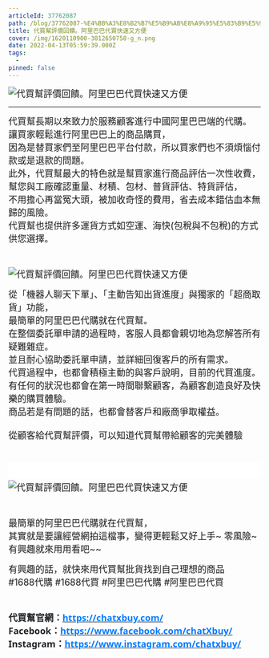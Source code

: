 ```yaml
---
articleId: 37762087
path: /blog/37762087-%E4%BB%A3%E8%B2%B7%E5%B9%AB%E8%A9%95%E5%83%B9%E5%9B%9E%E9%A5%8B%E3%80%82%E9%98%BF%E9%87%8C%E5%B7%B4%E5%B7%B4%E4%BB%A3%E8%B2%B7%E5%BF%AB%E9%80%9F%E5%8F%88%E6%96%B9%E4%BE%BF
title: 代買幫評價回饋。阿里巴巴代買快速又方便
cover: /img/1620110900-3812650758-g_n.png
date: 2022-04-13T05:59:39.000Z
tags:
  - 
pinned: false
---
```

  <p><span style="font-size:18px"><img alt="代買幫評價回饋。阿里巴巴代買快速又方便" src="/img/1620110900-3812650758-g_n.png" title="代買幫評價回饋。阿里巴巴代買快速又方便"></span></p>

<hr>
<p><span style="font-size:18px">代買幫長期以來致力於服務顧客進行中國阿里巴巴端的代購。<br>
讓買家輕鬆進行阿里巴巴上的商品購買，<br>
因為是替買家們至阿里巴巴平台付款，所以買家們也不須煩惱付款或是退款的問題。<br>
此外，代買幫最大的特色就是幫買家進行商品評估一次性收費，<br>
幫您與工廠確認重量、材積、包材、普貨評估、特貨評估，<br>
不用擔心再當冤大頭，被加收奇怪的費用，省去成本錯估血本無歸的風險。<br>
代買幫也提供許多運貨方式如空運、海快(包稅與不包稅)的方式供您選擇。</span></p>

<p>&nbsp;</p>

<p><span style="font-size:18px"><img alt="代買幫評價回饋。阿里巴巴代買快速又方便" src="/img/1620110900-3812650758-g_n.png" title="代買幫評價回饋。阿里巴巴代買快速又方便"></span></p>

<p data-selectable-paragraph="" id="f9a5"><span style="font-size:18px">從「機器人聊天下單」、「主動告知出貨進度」與獨家的「超商取貨」功能，<br>
最簡單的阿里巴巴代購就在代買幫。<br>
在整個委託單申請的過程時，客服人員都會親切地為您解答所有疑難雜症。<br>
並且耐心協助委託單申請，並詳細回復客戶的所有需求。<br>
代買過程中，也都會積極主動的與客戶說明，目前的代買進度。<br>
有任何的狀況也都會在第一時間聯繫顧客，為顧客創造良好及快樂的購買體驗。<br>
商品若是有問題的話，也都會替客戶和廠商爭取權益。<br>
<br>
從顧客給代買幫評價，可以知道代買幫帶給顧客的完美體驗</span></p>

<p class="hb hc fr hd b he in hf hg hh io hi hj hk ip hl hm hn iq ho hp hq ir hr hs hu dh ea" data-selectable-paragraph="" style="box-sizing: inherit; margin: 2em 0px -0.46em; font-weight: 400; word-break: break-word; color: rgb(41, 41, 41); font-style: normal; line-height: 32px; letter-spacing: -0.003em; font-family: charter, Georgia, Cambria, &quot;Times New Roman&quot;, Times, serif; font-size: 21px; font-variant-ligatures: normal; font-variant-caps: normal; orphans: 2; text-align: start; text-indent: 0px; text-transform: none; white-space: normal; widows: 2; word-spacing: 0px; -webkit-text-stroke-width: 0px; background-color: rgb(255, 255, 255); text-decoration-thickness: initial; text-decoration-style: initial; text-decoration-color: initial;">&nbsp;</p>

<p><span style="font-size:18px"><img alt="代買幫評價回饋。阿里巴巴代買快速又方便" src="/img/1620110904-3097074917-g_n.png" title="代買幫評價回饋。阿里巴巴代買快速又方便"></span></p>

<p>&nbsp;</p>

<p data-selectable-paragraph="" id="cc54"><span style="font-size:18px">最簡單的阿里巴巴代購就在代買幫，<br>
其實就是要讓經營網拍這檔事，變得更輕鬆又好上手~ 零風險~ 有興趣就來用用看吧~~</span></p>

<p data-selectable-paragraph="" id="5eb2"><span style="font-size:18px">有興趣的話，就快來用代買幫批貨找到自己理想的商品<br>
#1688代購 #1688代買 #阿里巴巴代購 #阿里巴巴代買</span></p>

<p data-selectable-paragraph="">&nbsp;</p>

<p data-selectable-paragraph=""><span style="font-size:18px"><strong><span style="background:white"><span style="color:#212529"><span style="font-family:新細明體,serif">代買幫官網：</span></span></span></strong><strong><span style="background:white"><span style="color:#007BFF"><span style="font-family:segoe ui,sans-serif"><a data-href="https://chatxbuy.weebly.com/" href="https://chatxbuy.weebly.com/" style="box-sizing:border-box;font-variant-ligatures:normal;font-variant-caps:normal;orphans:2;widows:2;-webkit-text-stroke-width:0px;word-spacing:0px;"><span style="text-decoration:none; text-underline:none"><span style="color:#007BFF">https://chatxbuy.com/</span></span></a></span></span></span></strong><br>
<span style="color:#212529"><span style="font-family:segoe ui,sans-serif"><strong style="-webkit-text-stroke-width:0px; box-sizing:border-box; font-variant-caps:normal; font-variant-ligatures:normal; orphans:2; text-decoration-style:initial; text-decoration-thickness:initial; widows:2; word-spacing:0px"><span style="background:white"><span style="font-family:segoe ui,sans-serif">Facebook</span></span></strong></span></span><strong><span style="background:white"><span style="color:#212529"><span style="font-family:新細明體,serif">：</span></span></span></strong><a data-href="https://www.facebook.com/chatXbuy/" href="https://www.facebook.com/chatXbuy/" style="box-sizing:border-box;font-variant-ligatures:normal;font-variant-caps:normal;orphans:2;widows:2;-webkit-text-stroke-width:0px;word-spacing:0px;" target="_blank"><strong style="box-sizing:border-box"><span style="background:white; text-decoration:none; text-underline:none"><span style="color:#007BFF"><span style="font-family:segoe ui,sans-serif">https://www.facebook.com/chatXbuy/</span></span></span></strong></a><br style="box-sizing:border-box;font-variant-ligatures:normal;font-variant-caps:normal;orphans:2;widows:2;-webkit-text-stroke-width:0px;text-decoration-thickness:initial;text-decoration-style:initial;word-spacing:0px;">
<span style="color:#212529"><span style="font-family:segoe ui,sans-serif"><strong style="-webkit-text-stroke-width:0px; box-sizing:border-box; font-variant-caps:normal; font-variant-ligatures:normal; orphans:2; text-decoration-style:initial; text-decoration-thickness:initial; widows:2; word-spacing:0px"><span style="background:white"><span style="font-family:segoe ui,sans-serif">Instagram</span></span></strong></span></span><strong><span style="background:white"><span style="color:#212529"><span style="font-family:新細明體,serif">：</span></span></span></strong><a data-href="https://www.instagram.com/chatxbuy/" href="https://www.instagram.com/chatxbuy/" style="box-sizing:border-box;font-variant-ligatures:normal;font-variant-caps:normal;orphans:2;widows:2;-webkit-text-stroke-width:0px;word-spacing:0px;" target="_blank"><strong style="box-sizing:border-box"><span style="background:white; text-decoration:none; text-underline:none"><span style="color:#007BFF"><span style="font-family:segoe ui,sans-serif">https://www.instagram.com/chatxbuy/</span></span></span></strong></a></span></p>

  